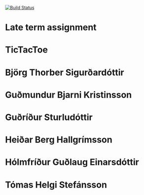 [![Build Status](https://travis-ci.org/LusiferAndTheRubaDubs/TicTacToe.svg?branch=master)](https://travis-ci.org/LusiferAndTheRubaDubs/TicTacToe)
# Late term assignment
# TicTacToe

# Björg Thorber Sigurðardóttir
# Guðmundur Bjarni Kristinsson
# Guðríður Sturludóttir
# Heiðar Berg Hallgrímsson
# Hólmfríður Guðlaug Einarsdóttir
# Tómas Helgi Stefánsson
